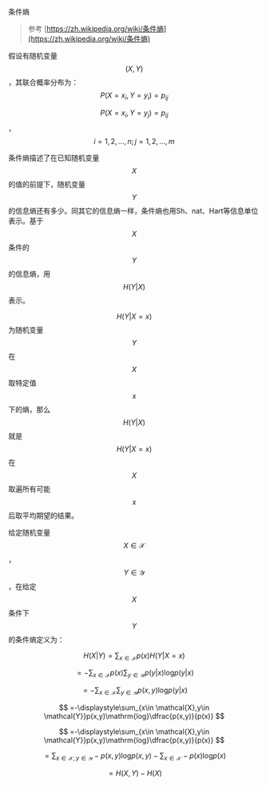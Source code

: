 条件熵

> 参考 [https://zh.wikipedia.org/wiki/条件熵](https://zh.wikipedia.org/wiki/条件熵)

假设有随机变量$$(X,Y)$$，其联合概率分布为：$$P(X=x_i, Y=y_i)=p_{ij}$$

$$P(X=x_i, Y=y_j)=p_{ij}$$，$$i=1,2,...,n; j=1,2,...,m$$

条件熵描述了在已知随机变量$$X$$的值的前提下，随机变量$$Y$$ 的信息熵还有多少。同其它的信息熵一样，条件熵也用Sh、nat、Hart等信息单位表示。基于$$X$$  条件的$$Y$$ 的信息熵，用$$H(Y|X)$$表示。

$$H(Y|X=x)$$为随机变量$$Y$$在$$X$$取特定值$$x $$下的熵，那么$$H(Y|X)$$就是$$H(Y|X=x)$$在$$X$$取遍所有可能$$x$$后取平均期望的结果。

给定随机变量$$X \in \mathcal{X}$$，$$Y\in \mathcal{Y}$$，在给定$$X$$条件下$$Y$$的条件熵定义为：


$$
H(X|Y)=\displaystyle\sum_{x\in \mathcal{X}}p(x)H(Y|X=x)
$$



$$
=-\displaystyle\sum_{x\in \mathcal{X}}p(x)\displaystyle\sum_{y\in \mathcal{Y}}p(y|x)\mathrm{log}p(y|x)
$$



$$
=-\displaystyle\sum_{x\in \mathcal{X}}\displaystyle\sum_{y\in \mathcal{Y}}p(x,y)\mathrm{log}p(y|x)
$$



$$
=-\displaystyle\sum_{x\in \mathcal{X},y\in \mathcal{Y}}p(x,y)\mathrm{log}\dfrac{p(x,y)}{p(x)}
$$



$$
=-\displaystyle\sum_{x\in \mathcal{X},y\in \mathcal{Y}}p(x,y)\mathrm{log}\dfrac{p(x,y)}{p(x)}
$$



$$
=\displaystyle\sum_{x\in \mathcal{X},y\in \mathcal{Y}}-p(x,y)\mathrm{log}p(x,y)-\displaystyle\sum_{x\in \mathcal{X}}-p(x)\mathrm{log}p(x)
$$



$$
=H(X,Y)-H(X)
$$


